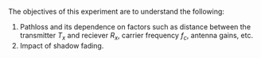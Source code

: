 
The objectives of this experiment are to understand the following:
  1) Pathloss and its dependence on factors such as distance between the transmitter $T_{x}$ and reciever $R_{x}$, carrier frequency $f_c$, antenna gains, etc.
  2) Impact of shadow fading.
